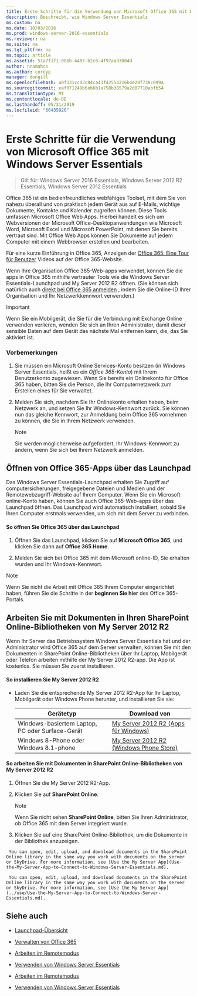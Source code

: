 ```yaml
---
title: Erste Schritte für die Verwendung von Microsoft Office 365 mit Windows Server Essentials
description: Beschreibt, wie Windows Server Essentials
ms.custom: na
ms.date: 10/03/2016
ms.prod: windows-server-2016-essentials
ms.reviewer: na
ms.suite: na
ms.tgt_pltfrm: na
ms.topic: article
ms.assetid: 51a7f1f1-088b-4487-b2c6-4f97aad3004d
author: nnamuhcs
ms.author: coreyp
manager: dongill
ms.openlocfilehash: a0f331ccd3c84ca43f42554216b4e28f738c099a
ms.sourcegitcommit: eaf071249b6eb6b1a758b38579a2d87710abfb54
ms.translationtype: MT
ms.contentlocale: de-DE
ms.lasthandoff: 05/31/2019
ms.locfileid: "66435926"
---
```

# <a name="quick-start-guide-to-using-microsoft-office-365-with-windows-server-essentials"></a>Erste Schritte für die Verwendung von Microsoft Office 365 mit Windows Server Essentials

>Gilt für: Windows Server 2016 Essentials, Windows Server 2012 R2 Essentials, Windows Server 2012 Essentials

 Office 365 ist ein bedienfreundliches webfähiges Toolset, mit dem Sie von nahezu überall und von praktisch jedem Gerät aus auf E-Mails, wichtige Dokumente, Kontakte und Kalender zugreifen können. Diese Tools umfassen Microsoft Office Web Apps. Hierbei handelt es sich um Webversionen der Microsoft Office-Desktopanwendungen wie Microsoft Word, Microsoft Excel und Microsoft PowerPoint, mit denen Sie bereits vertraut sind. Mit Office Web Apps können Sie Dokumente auf jedem Computer mit einem Webbrowser erstellen und bearbeiten.  

 Für eine kurze Einführung in Office 365, Anzeigen der [Office 365: Eine Tour für Benutzer](https://onlinehelp.microsoft.com/office365-smallbusinesses/hh534379.aspx) Videos auf der Office 365-Website.  

 Wenn Ihre Organisation Office 365-Web-apps verwendet, können Sie die apps in Office 365 mithilfe vertrauter Tools wie die Windows Server Essentials-Launchpad und My Server 2012 R2 öffnen. (Sie können sich natürlich auch [direkt bei Office 365 anmelden](https://login.microsoftonline.com/login.srf?wa=wsignin1.0&rpsnv=2&ct=1384059583&rver=6.1.6206.0&wp=MBI_KEY&wreply=https:%2F%2Fwww.outlook.com%2Fowa%2F&id=260563&whr=students.tamuk.edu&CBCXT=out) , indem Sie die Online-ID Ihrer Organisation und Ihr Netzwerkkennwort verwenden.)  

> [!IMPORTANT]
>  Wenn Sie ein Mobilgerät, die Sie für die Verbindung mit Exchange Online verwenden verlieren, wenden Sie sich an Ihren Administrator, damit dieser sensible Daten auf dem Gerät das nächste Mal entfernen kann, die, das Sie aktiviert ist.  

### <a name="before-you-begin"></a>Vorbemerkungen  

1.  Sie müssen ein Microsoft Online Services-Konto besitzen (in Windows Server Essentials, heißt es ein *Office 365-Konto*) mit Ihrem Benutzerkonto zugewiesen. Wenn Sie bereits ein Onlinekonto für Office 365 haben, bitten Sie die Person, die Ihr Computernetzwerk zum Erstellen eines für Sie verwaltet.  

2.  Melden Sie sich, nachdem Sie Ihr Onlinekonto erhalten haben, beim Netzwerk an, und setzen Sie Ihr Windows-Kennwort zurück. Sie können nun das gleiche Kennwort, zur Anmeldung beim Office 365 vornehmen zu können, die Sie in Ihrem Netzwerk verwenden.  

    > [!NOTE]
    >  Sie werden möglicherweise aufgefordert, Ihr Windows-Kennwort zu ändern, wenn Sie sich bei Ihrem Netzwerk anmelden.  

## <a name="open-office-365-apps-from-the-launchpad"></a>Öffnen von Office 365-Apps über das Launchpad  
 Das Windows Server Essentials-Launchpad erhalten Sie Zugriff auf computersicherungen, freigegebene Dateien und Medien und der Remotewebzugriff-Website auf Ihrem Computer. Wenn Sie ein Microsoft online-Konto haben, können Sie auch Office 365-Web-apps über das Launchpad öffnen. Das Launchpad wird automatisch installiert, sobald Sie Ihren Computer erstmals verwenden, um sich mit dem Server zu verbinden.  

#### <a name="to-open-office-365-from-the-launchpad"></a>So öffnen Sie Office 365 über das Launchpad  

1.  Öffnen Sie das Launchpad, klicken Sie auf **Microsoft Office 365**, und klicken Sie dann auf **Office 365 Home**.  

2.  Melden Sie sich bei Office 365 mit dem Microsoft online-ID, Sie erhalten wurden und Ihr Windows-Kennwort.  

> [!NOTE]
>  Wenn Sie nicht die Arbeit mit Office 365 Ihrem Computer eingerichtet haben, führen Sie die Schritte in der **beginnen Sie hier** des Office 365-Portals.  

## <a name="work-with-documents-in-your-sharepoint-online-libraries-from-my-server-2012-r2"></a>Arbeiten Sie mit Dokumenten in Ihren SharePoint Online-Bibliotheken von My Server 2012 R2  
 Wenn Ihr Server das Betriebssystem Windows Server Essentials hat und der Administrator wird Office 365 auf dem Server verwalten, können Sie mit den Dokumenten in SharePoint Online-Bibliotheken über Ihr Laptop, Mobilgerät oder Telefon arbeiten mithilfe der My Server 2012 R2-app. Die App ist kostenlos. Sie müssen Sie zuerst installieren.  

#### <a name="to-install-my-server-2012-r2"></a>So installieren Sie My Server 2012 R2  

-   Laden Sie die entsprechende My Server 2012 R2-App für Ihr Laptop, Mobilgerät oder Windows Phone herunter, und installieren Sie sie:  

    |Gerätetyp|Download von|  
    |-----------------|-------------------|  
    |Windows-basiertem Laptop, PC oder Surface-Gerät|[My Server 2012 R2 (Apps für Windows)](https://apps.microsoft.com/windows/app/my-server-2012-r2/67e86695-bda3-4f32-96c4-2e20e56f1cf3)|  
    | Windows 8-Phone oder Windows 8.1-phone|[My Server 2012 R2 (Windows Phone Store)](http://www.windowsphone.com/store/app/my-server-2012-r2/44f596b5-0477-4096-b96e-ddd6ef64ad6b)|  

#### <a name="to-work-with-documents-in-sharepoint-online-libraries-from-my-server-2012-r2"></a>So arbeiten Sie mit Dokumenten in SharePoint Online-Bibliotheken von My Server 2012 R2  

1.  Öffnen Sie die My Server 2012 R2-App.  

2.  Klicken Sie auf **SharePoint Online**.  

    > [!NOTE]
    >  Wenn Sie nicht sehen **SharePoint Online**, bitten Sie Ihren Administrator, ob Office 365 mit dem Server integriert wurde.  

3.  Klicken Sie auf eine SharePoint Online-Bibliothek, um die Dokumente in der Bibliothek anzuzeigen.  


~~~
 You can open, edit, upload, and download documents in the SharePoint Online library in the same way you work with documents on the server or SkyDrive. For more information, see [Use the My Server App](Use-the-My-Server-App-to-Connect-to-Windows-Server-Essentials.md).  

 You can open, edit, upload, and download documents in the SharePoint Online library in the same way you work with documents on the server or SkyDrive. For more information, see [Use the My Server App](../use/Use-the-My-Server-App-to-Connect-to-Windows-Server-Essentials.md).  
~~~


## <a name="see-also"></a>Siehe auch  

-   [Launchpad-Übersicht](../manage/Overview-of-the-Launchpad-in-Windows-Server-Essentials.md)  

-   [Verwalten von Office 365](../manage/Manage-Office-365-in-Windows-Server-Essentials.md)  


-   [Arbeiten im Remotemodus](Work-Remotely-in-Windows-Server-Essentials.md)  

-   [Verwenden von Windows Server Essentials](Use-Windows-Server-Essentials.md)

-   [Arbeiten im Remotemodus](../use/Work-Remotely-in-Windows-Server-Essentials.md)  

-   [Verwenden von Windows Server Essentials](../use/Use-Windows-Server-Essentials.md)

